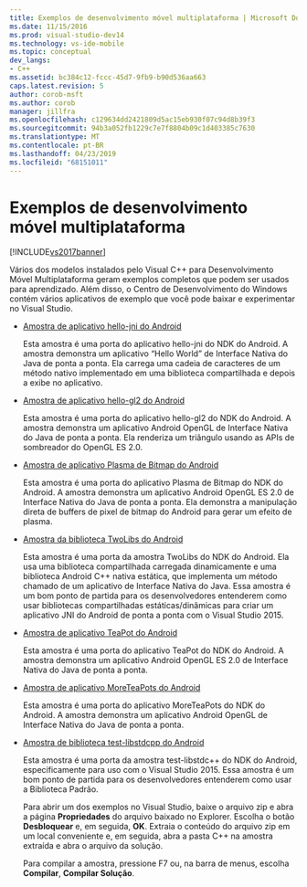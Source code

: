 ```yaml
---
title: Exemplos de desenvolvimento móvel multiplataforma | Microsoft Docs
ms.date: 11/15/2016
ms.prod: visual-studio-dev14
ms.technology: vs-ide-mobile
ms.topic: conceptual
dev_langs:
- C++
ms.assetid: bc384c12-fccc-45d7-9fb9-b90d536aa663
caps.latest.revision: 5
author: corob-msft
ms.author: corob
manager: jillfra
ms.openlocfilehash: c129634dd2421809d5ac15eb930f07c94d8b39f3
ms.sourcegitcommit: 94b3a052fb1229c7e7f8804b09c1d403385c7630
ms.translationtype: MT
ms.contentlocale: pt-BR
ms.lasthandoff: 04/23/2019
ms.locfileid: "68151011"
---
```

# <a name="cross-platform-mobile-development-examples"></a>Exemplos de desenvolvimento móvel multiplataforma
[!INCLUDE[vs2017banner](../includes/vs2017banner.md)]

Vários dos modelos instalados pelo Visual C++ para Desenvolvimento Móvel Multiplataforma geram exemplos completos que podem ser usados para aprendizado. Além disso, o Centro de Desenvolvimento do Windows contém vários aplicativos de exemplo que você pode baixar e experimentar no Visual Studio.  
  
- [Amostra de aplicativo hello-jni do Android](https://code.msdn.microsoft.com/hello-jni-Android-790ab73d)  
  
   Esta amostra é uma porta do aplicativo hello-jni do NDK do Android. A amostra demonstra um aplicativo “Hello World” de Interface Nativa do Java de ponta a ponta. Ela carrega uma cadeia de caracteres de um método nativo implementado em uma biblioteca compartilhada e depois a exibe no aplicativo.  
  
- [Amostra de aplicativo hello-gl2 do Android](https://code.msdn.microsoft.com/hello-gl2-Android-3b61896c)  
  
   Esta amostra é uma porta do aplicativo hello-gl2 do NDK do Android. A amostra demonstra um aplicativo Android OpenGL de Interface Nativa do Java de ponta a ponta. Ela renderiza um triângulo usando as APIs de sombreador do OpenGL ES 2.0.  
  
- [Amostra de aplicativo Plasma de Bitmap do Android](https://code.msdn.microsoft.com/Bitmap-Plasma-Android-77ae296a)  
  
   Esta amostra é uma porta do aplicativo Plasma de Bitmap do NDK do Android. A amostra demonstra um aplicativo Android OpenGL ES 2.0 de Interface Nativa do Java de ponta a ponta. Ela demonstra a manipulação direta de buffers de pixel de bitmap do Android para gerar um efeito de plasma.  
  
- [Amostra da biblioteca TwoLibs do Android](https://code.msdn.microsoft.com/TwoLibs-Android-Library-6396e5c4)  
  
   Esta amostra é uma porta da amostra TwoLibs do NDK do Android. Ela usa uma biblioteca compartilhada carregada dinamicamente e uma biblioteca Android C++ nativa estática, que implementa um método chamado de um aplicativo de Interface Nativa do Java. Essa amostra é um bom ponto de partida para os desenvolvedores entenderem como usar bibliotecas compartilhadas estáticas/dinâmicas para criar um aplicativo JNI do Android de ponta a ponta com o Visual Studio 2015.  
  
- [Amostra de aplicativo TeaPot do Android](https://code.msdn.microsoft.com/Tea-Pot-Android-Application-e7c05d73)  
  
   Esta amostra é uma porta do aplicativo TeaPot do NDK do Android. A amostra demonstra um aplicativo Android OpenGL ES 2.0 de Interface Nativa do Java de ponta a ponta.  
  
- [Amostra de aplicativo MoreTeaPots do Android](https://code.msdn.microsoft.com/MoreTeaPots-Android-a9bd8549)  
  
   Esta amostra é uma porta do aplicativo MoreTeaPots do NDK do Android. A amostra demonstra um aplicativo Android OpenGL de Interface Nativa do Java de ponta a ponta.  
  
- [Amostra de biblioteca test-libstdcpp do Android](https://code.msdn.microsoft.com/test-libstdcpp-Android-00b548f5)  
  
   Esta amostra é uma porta da amostra test-libstdc++ do NDK do Android, especificamente para uso com o Visual Studio 2015. Essa amostra é um bom ponto de partida para os desenvolvedores entenderem como usar a Biblioteca Padrão.  
  
  Para abrir um dos exemplos no Visual Studio, baixe o arquivo zip e abra a página **Propriedades** do arquivo baixado no Explorer. Escolha o botão **Desbloquear** e, em seguida, **OK**. Extraia o conteúdo do arquivo zip em um local conveniente e, em seguida, abra a pasta C++ na amostra extraída e abra o arquivo da solução.  
  
  Para compilar a amostra, pressione F7 ou, na barra de menus, escolha **Compilar**, **Compilar Solução**.
